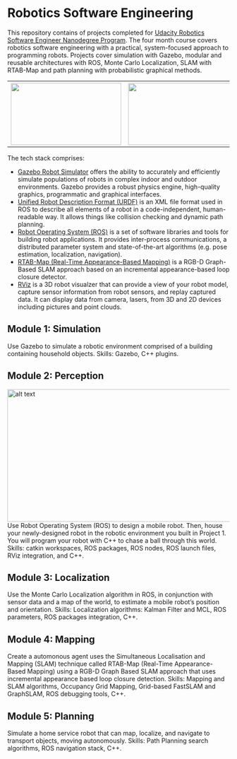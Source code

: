# Robotics Software Engineering

This repository contains of projects completed for [Udacity Robotics Software Engineer Nanodegree Program](https://www.udacity.com/course/robotics-software-engineer--nd209). The four month course covers robotics software engineering with a practical, system-focused approach to programming robots. Projects cover simulation with Gazebo, modular and reusable architectures with ROS, Monte Carlo Localization, SLAM with RTAB-Map and path planning with probabilistic graphical methods.

<table style="width:100%">
  <tr>
    <th>
       <a href="https://user-images.githubusercontent.com/5468707/121535884-d8bde100-ca02-11eb-96a3-1981ffe1a6a7.png">
       <img src="https://user-images.githubusercontent.com/5468707/121535884-d8bde100-ca02-11eb-96a3-1981ffe1a6a7.png"
        width="250" height="140">
    </th>
     <th>
       <a href="https://user-images.githubusercontent.com/5468707/123093583-26d3db00-d42c-11eb-96e1-9e387986c0db.gif">
       <img src="https://user-images.githubusercontent.com/5468707/123093583-26d3db00-d42c-11eb-96e1-9e387986c0db.gif"
        width="250" height="140">
    </th>
    <th>
       <a href="https://user-images.githubusercontent.com/5468707/123102365-44597280-d435-11eb-95c8-fc36e9becfb7.gif">
       <img src="https://user-images.githubusercontent.com/5468707/123102365-44597280-d435-11eb-95c8-fc36e9becfb7.gif"
        width="250" height="140">
    </th>
    <th>
       <a href="https://user-images.githubusercontent.com/5468707/123806919-b1667f80-d8ef-11eb-8bb6-20c0bb219809.gif">
       <img src="https://user-images.githubusercontent.com/5468707/123806919-b1667f80-d8ef-11eb-8bb6-20c0bb219809.gif"
        width="250" height="140">
    </th> 
  </tr>
</table>


The tech stack comprises:
* [Gazebo Robot Simulator](http://gazebosim.org/) offers the ability to accurately and efficiently simulate populations of robots in complex indoor and outdoor environments. Gazebo provides a robust physics engine, high-quality graphics, programmatic and graphical interfaces.
* [Unified Robot Description Format (URDF)](https://industrial-training-master.readthedocs.io/en/melodic/_source/session3/Intro-to-URDF.html) is an XML file format used in ROS to describe all elements of a robot in a code-independent, human-readable way. It allows things like collision checking and dynamic path planning.
* [Robot Operating System (ROS)](https://www.ros.org/) is a set of software libraries and tools for building robot applications. It provides inter-process communications, a distributed parameter system and state-of-the-art algorithms (e.g. pose estimation, localization, navigation).
* [RTAB-Map (Real-Time Appearance-Based Mapping)](http://introlab.github.io/rtabmap/) is a RGB-D Graph-Based SLAM approach based on an incremental appearance-based loop closure detector.
* [RViz](http://wiki.ros.org/rviz) is a 3D robot visualzer that can provide a view of your robot model, capture sensor information from robot sensors, and replay captured data. It can display data from camera, lasers, from 3D and 2D devices including pictures and point clouds.

## Module 1: Simulation
Use Gazebo to simulate a robotic environment comprised of a building containing household objects. Skills: Gazebo, C++ plugins.

## Module 2: Perception
<img src="https://user-images.githubusercontent.com/5468707/123237278-d1f09d00-d4dd-11eb-988e-e08fea600b0b.png" alt="alt text" width="1000" height="300">
Use Robot Operating System (ROS) to design a mobile robot. Then, house your newly-designed robot in the robotic environment you built in Project 1. You will program your robot with C++ to chase a ball through this world. Skills: catkin workspaces, ROS packages, ROS nodes, ROS launch files, RViz integration, and C++.

## Module 3: Localization
Use the Monte Carlo Localization algorithm in ROS, in conjunction with sensor data and a map of the world, to estimate a mobile robot’s position and orientation. Skills: Localization algorithms: Kalman Filter and MCL, ROS parameters, ROS packages integration, C++.

## Module 4: Mapping
Create a automonous agent uses the Simultaneous Localisation and Mapping (SLAM) technique called RTAB-Map (Real-Time Appearance-Based Mapping) using a RGB-D Graph Based SLAM approach that uses incremental appearance based loop closure detection. Skills: Mapping and SLAM algorithms, Occupancy Grid Mapping, Grid-based FastSLAM and GraphSLAM, ROS debugging tools, C++.

## Module 5: Planning
Simulate a home service robot that can map, localize, and navigate to transport objects, moving autonomously. Skills: Path Planning search algorithms, ROS navigation stack, C++.
